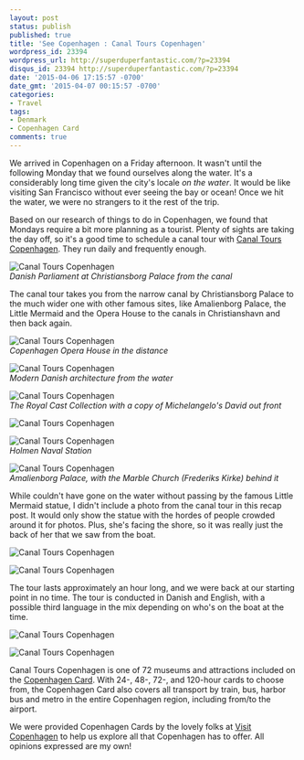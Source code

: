 ```yaml
---
layout: post
status: publish
published: true
title: 'See Copenhagen : Canal Tours Copenhagen'
wordpress_id: 23394
wordpress_url: http://superduperfantastic.com/?p=23394
disqus_id: 23394 http://superduperfantastic.com/?p=23394
date: '2015-04-06 17:15:57 -0700'
date_gmt: '2015-04-07 00:15:57 -0700'
categories:
- Travel
tags:
- Denmark
- Copenhagen Card
comments: true
---
```

We arrived in Copenhagen on a Friday afternoon. It wasn't until the following Monday that we found ourselves along the water. It's a considerably long time given the city's locale _on the water_. It would be like visiting San Francisco without ever seeing the bay or ocean! Once we hit the water, we were no strangers to it the rest of the trip.

Based on our research of things to do in Copenhagen, we found that Mondays require a bit more planning as a tourist. Plenty of sights are taking the day off, so it's a good time to schedule a canal tour with [Canal Tours Copenhagen](http://www.stromma.dk/en/copenhagen/sightseeing/sightseeing-by-boat/the-grand-tour/ "Canal Tours Copenhagen"). They run daily and frequently enough.

![Canal Tours Copenhagen](https://farm8.staticflickr.com/7385/9736313575_0a43c81393_c.jpg)  
_Danish Parliament at Christiansborg Palace from the canal_

The canal tour takes you from the narrow canal by Christiansborg Palace to the much wider one with other famous sites, like Amalienborg Palace, the Little Mermaid and the Opera House to the canals in Christianshavn and then back again.

![Canal Tours Copenhagen](https://farm8.staticflickr.com/7386/9736338187_fa437c1a2b_c.jpg)  
_Copenhagen Opera House in the distance_

![Canal Tours Copenhagen](https://farm8.staticflickr.com/7421/9736340527_09ba59103a_c.jpg)  
_Modern Danish architecture from the water_

![Canal Tours Copenhagen](https://farm8.staticflickr.com/7356/9736342369_6e2722a956_c.jpg)  
_The Royal Cast Collection with a copy of Michelangelo's David out front_

![Canal Tours Copenhagen](https://farm8.staticflickr.com/7424/9736343745_ff384c6d55_b.jpg)

![Canal Tours Copenhagen](https://farm8.staticflickr.com/7323/9736432051_8b8aa2748d_c.jpg)  
_Holmen Naval Station_

![Canal Tours Copenhagen](https://farm8.staticflickr.com/7406/9736436609_aa662276fe_c.jpg)  
_Amalienborg Palace, with the Marble Church (Frederiks Kirke) behind it_

While couldn't have gone on the water without passing by the famous Little Mermaid statue, I didn't include a photo from the canal tour in this recap post. It would only show the statue with the hordes of people crowded around it for photos. Plus, she's facing the shore, so it was really just the back of her that we saw from the boat.

![Canal Tours Copenhagen](https://farm8.staticflickr.com/7405/9739243400_10373aabd0_c.jpg)

![Canal Tours Copenhagen](https://farm8.staticflickr.com/7315/9739241820_20b9e184e7_c.jpg)

The tour lasts approximately an hour long, and we were back at our starting point in no time. The tour is conducted in Danish and English, with a possible third language in the mix depending on who's on the boat at the time.

![Canal Tours Copenhagen](https://farm8.staticflickr.com/7409/9736441111_e1e77cbba1_c.jpg)

![Canal Tours Copenhagen](https://farm8.staticflickr.com/7354/9736438853_b0ce4359be_c.jpg)

Canal Tours Copenhagen is one of 72 museums and attractions included on the [Copenhagen Card](http://www.copenhagencard.com/?currency=dkk "Copenhagen Card"). With 24-, 48-, 72-, and 120-hour cards to choose from, the Copenhagen Card also covers all transport by train, bus, harbor bus and metro in the entire Copenhagen region, including from/to the airport.

We were provided Copenhagen Cards by the lovely folks at [Visit Copenhagen](http://www.visitcopenhagen.com/copenhagen-tourist "Visit Copenhagen") to help us explore all that Copenhagen has to offer. All opinions expressed are my own!
